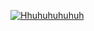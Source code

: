 <a href="../Edito/Edito.md">![Hhuhuhuhuhuh](http://maxime-etchebarne.fr/internet/COUVERTURE_FROMAGE.png)</a>
